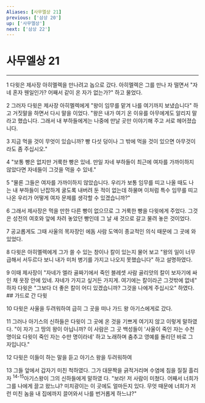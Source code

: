 ```yaml
---
Aliases: [사무엘상 21]
previous: ['삼상 20']
up: ['사무엘상']
next: ['삼상 22']
---
```

# 사무엘상 21

***


1 다윗은 제사장 아히멜렉을 만나려고 놉으로 갔다. 아히멜렉은 그를 만나 자 떨면서 "자네 혼자 웬일인가? 어째서 같이 온 자가 없는가?" 하고 물었다. 

2 그러자 다윗은 제사장 아히멜렉에게 "왕이 임무를 맡겨 나를 여기까지 보냈습니다" 하고 거짓말을 하면서 다시 말을 이었다. "왕은 내가 여기 온 이유를 아무에게도 알리지 말라고 했습니다. 그래서 내 부하들에게는 나중에 만날 곳만 이야기해 주고 서로 헤어졌습니다. 

3 지금 먹을 것이 무엇이 있습니까? 빵 다섯 덩이나 그 밖에 먹을 것이 있으면 아무것이라도 좀 주십시오." 

4 "보통 빵은 없지만 거룩한 빵은 있네. 만일 자네 부하들이 최근에 여자를 가까이하지 않았다면 자네들이 그것을 먹을 수 있네." 

5 "물론 그들은 여자를 가까이하지 않았습니다. 우리가 보통 임무를 띠고 나올 때도 나는 내 부하들이 난잡하게 굴도록 내버려 둔 적이 없는데 하물며 이처럼 특수 임무를 띠고 나온 우리가 어떻게 여자 문제를 생각할 수 있겠습니까?" 

6 그래서 제사장은 먹을 만한 다른 빵이 없으므로 그 거룩한 빵을 다윗에게 주었다. 그것은 성전의 여호와 앞에 차려 놓았던 빵인데 그 날 새 것으로 갈고 물려 놓은 것이었다. 

7 공교롭게도 그때 사울의 목자장인 에돔 사람 도엑이 종교적인 의식 때문에 그 곳에 와 있었다. 

8 다윗은 아히멜렉에게 그가 쓸 수 있는 창이나 칼이 있는지 물어 보고 "왕의 일이 너무 급해서 서두르다 보니 내가 미처 병기를 가지고 나오지 못했습니다" 하고 설명하였다. 

9 이때 제사장이 "자네가 엘라 골짜기에서 죽인 블레셋 사람 골리앗의 칼이 보자기에 싸인 채 옷장 안에 있네. 자네가 가지고 싶거든 가지게. 여기에는 칼이라곤 그것밖에 없네" 하자 다윗은 "그보다 더 좋은 칼이 어디 있겠습니까? 그것을 나에게 주십시오" 하였다. ## 가드로 간 다윗 

10 다윗은 사울을 두려워하여 급히 그 곳을 떠나 가드 왕 아기스에게로 갔다. 

11 그러나 아기스의 신하들은 다윗이 그 곳에 온 것을 기쁘게 여기지 않고 이렇게 말하였다. "이 자가 그 땅의 왕이 아닙니까? 이 사람은 그 곳 백성들이 '사울이 죽인 자는 수천 명이요 다윗이 죽인 자는 수만 명이라네' 하고 노래하며 춤추고 영예를 돌리던 바로 그 자입니다." 

12 다윗은 이들이 하는 말을 듣고 아기스 왕을 두려워하여 

13 그들 앞에서 갑자기 미친 척하였다. 그가 대문짝을 긁적거리며 수염에 침을 질질 흘리자 <sup class="versenum">14-15</sup>아기스왕이 그의 신하들에게 말하였 다. "보라! 저 사람이 미쳤다. 어째서 너희가 그를 나에게 끌고 왔느냐? 미치광이는 이 곳에도 얼마든지 있다. 무엇 때문에 너희가 저런 미친 놈을 내 집에까지 끌어와서 나를 번거롭게 하느냐?"
